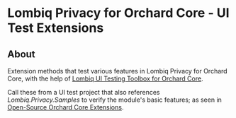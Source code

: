 # Lombiq Privacy for Orchard Core - UI Test Extensions

## About

Extension methods that test various features in Lombiq Privacy for Orchard Core, with the help of [Lombiq UI Testing Toolbox for Orchard Core](https://github.com/Lombiq/UI-Testing-Toolbox).

Call these from a UI test project that also references _Lombiq.Privacy.Samples_ to verify the module's basic features; as seen in [Open-Source Orchard Core Extensions](https://github.com/Lombiq/Open-Source-Orchard-Core-Extensions).
